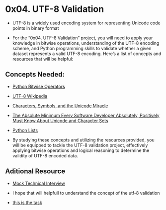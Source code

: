 # 0x04. UTF-8 Validation
*  UTF-8 is a widely used encoding system for representing Unicode code points in binary format


* For the “0x04. UTF-8 Validation” project, you will need to apply your knowledge in bitwise operations, understanding of the UTF-8 encoding scheme, and Python programming skills to validate whether a given dataset represents a valid UTF-8 encoding. Here’s a list of concepts and resources that will be helpful:

## Concepts Needed:

* [Python Bitwise Operators](https://wiki.python.org/moin/BitwiseOperators)
* [UTF-8 Wikipedia](https://en.wikipedia.org/wiki/UTF-8)
* [Characters, Symbols, and the Unicode Miracle](https://www.youtube.com/watch?v=MijmeoH9LT4)
* [The Absolute Minimum Every Software Developer Absolutely, Positively Must Know About Unicode and Character Sets](https://www.joelonsoftware.com/2003/10/08/the-absolute-minimum-every-software-developer-absolutely-positively-must-know-about-unicode-and-character-sets-no-excuses/)
* [Python Lists](https://docs.python.org/3/tutorial/datastructures.html#more-on-lists)

* By studying these concepts and utilizing the resources provided, you will be equipped to tackle the UTF-8 validation project, effectively applying bitwise operations and logical reasoning to determine the validity of UTF-8 encoded data.

## Aditional Resource
* [Mock Technical Interview](https://www.youtube.com/watch?feature=shared&v=QvqvMxg24gY)

* I hope that will helpfull to understand the concept of the utf-8 validation

* [this is the task](0-validate_utf8.py)
